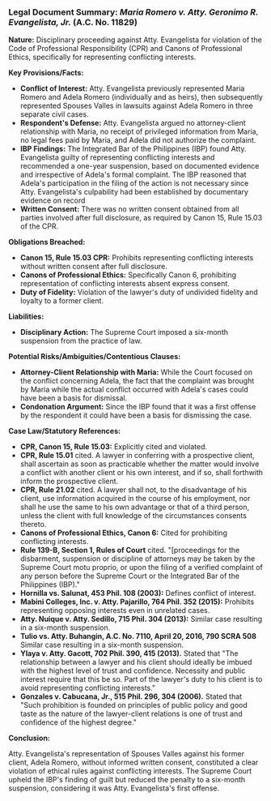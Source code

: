 ### Legal Document Summary: *Maria Romero v. Atty. Geronimo R. Evangelista, Jr.* (A.C. No. 11829)

**Nature:** Disciplinary proceeding against Atty. Evangelista for violation of the Code of Professional Responsibility (CPR) and Canons of Professional Ethics, specifically for representing conflicting interests.

**Key Provisions/Facts:**

*   **Conflict of Interest:** Atty. Evangelista previously represented Maria Romero and Adela Romero (individually and as heirs), then subsequently represented Spouses Valles in lawsuits against Adela Romero in three separate civil cases.
*   **Respondent's Defense:** Atty. Evangelista argued no attorney-client relationship with Maria, no receipt of privileged information from Maria, no legal fees paid by Maria, and Adela did not authorize the complaint.
*   **IBP Findings:** The Integrated Bar of the Philippines (IBP) found Atty. Evangelista guilty of representing conflicting interests and recommended a one-year suspension, based on documented evidence and irrespective of Adela's formal complaint. The IBP reasoned that Adela's participation in the filing of the action is not necessary since Atty. Evangelista's culpability had been established by documentary evidence on record
*   **Written Consent:** There was no written consent obtained from all parties involved after full disclosure, as required by Canon 15, Rule 15.03 of the CPR.

**Obligations Breached:**

*   **Canon 15, Rule 15.03 CPR:** Prohibits representing conflicting interests without written consent after full disclosure.
*   **Canons of Professional Ethics:** Specifically Canon 6, prohibiting representation of conflicting interests absent express consent.
*   **Duty of Fidelity:** Violation of the lawyer's duty of undivided fidelity and loyalty to a former client.

**Liabilities:**

*   **Disciplinary Action:** The Supreme Court imposed a six-month suspension from the practice of law.

**Potential Risks/Ambiguities/Contentious Clauses:**

*   **Attorney-Client Relationship with Maria:** While the Court focused on the conflict concerning Adela, the fact that the complaint was brought by Maria while the actual conflict occurred with Adela's cases could have been a basis for dismissal.
*   **Condonation Argument:** Since the IBP found that it was a first offense by the respondent it could have been a basis for dismissing the case.

**Case Law/Statutory References:**

*   **CPR, Canon 15, Rule 15.03:** Explicitly cited and violated.
*   **CPR, Rule 15.01** cited. A lawyer in conferring with a prospective client, shall ascertain as soon as practicable whether the matter would involve a conflict with another client or his own interest, and if so, shall forthwith inform the prospective client.
*   **CPR, Rule 21.02** cited. A lawyer shall not, to the disadvantage of his client, use information acquired in the course of his employment, nor shall he use the same to his own advantage or that of a third person, unless the client with full knowledge of the circumstances consents thereto.
*   **Canons of Professional Ethics, Canon 6:** Cited for prohibiting conflicting interests.
*    **Rule 139-B, Section 1, Rules of Court** cited. "[proceedings for the disbarment, suspension or discipline of attorneys may be taken by the Supreme Court motu proprio, or upon the filing of a verified complaint of any person before the Supreme Court or the Integrated Bar of the Philippines (IBP)."
*   **Hornilla vs. Salunat, 453 Phil. 108 (2003):** Defines conflict of interest.
*   **Mabini Colleges, Inc. v. Atty. Pajarillo, 764 Phil. 352 (2015):** Prohibits representing opposing interests even in unrelated cases.
*   **Atty. Nuique v. Atty. Sedillo, 715 Phil. 304 (2013):** Similar case resulting in a six-month suspension.
*   **Tulio vs. Atty. Buhangin, A.C. No. 7110, April 20, 2016, 790 SCRA 508** Similar case resulting in a six-month suspension.
*   **Ylaya v. Atty. Gacott, 702 Phil. 390, 415 (2013).** Stated that "The relationship between a lawyer and his client should ideally be imbued with the highest level of trust and confidence. Necessity and public interest require that this be so. Part of the lawyer's duty to his client is to avoid representing conflicting interests."
*   **Gonzales v. Cabucana, Jr., 515 Phil. 296, 304 (2006).** Stated that "Such prohibition is founded on principles of public policy and good taste as the nature of the lawyer-client relations is one of trust and confidence of the highest degree."

**Conclusion:**

Atty. Evangelista's representation of Spouses Valles against his former client, Adela Romero, without informed written consent, constituted a clear violation of ethical rules against conflicting interests. The Supreme Court upheld the IBP's finding of guilt but reduced the penalty to a six-month suspension, considering it was Atty. Evangelista's first offense.
